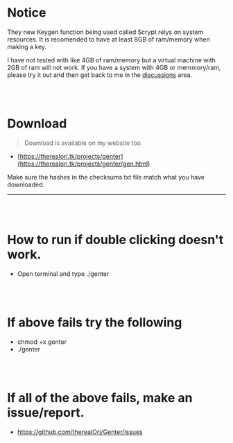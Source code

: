 # Notice
They new Keygen function being used called Scrypt relys on system resources. It is recomended to have at least 8GB of ram/memory when making a key.

I have not tested with like 4GB of ram/memory but a virtual machine with 2GB of ram will not work. If you have a system with 4GB or memmory/ram, please try it out and then get back to me in the [discussions](https://github.com/therealOri/Genter/discussions/14) area.

<br />
<br />

# Download
> Download is available on my website too.
- [https://therealori.tk/projects/genter](https://therealori.tk/projects/genter/gen.html)

Make sure the hashes in the checksums.txt file match what you have downloaded.
__ __

<br />
<br />


# How to run if double clicking doesn't work.
- Open terminal and type ./genter

<br />
<br />

# If above fails try the following
- chmod +x genter
- ./genter

<br />
<br />

# If all of the above fails, make an issue/report.
- https://github.com/therealOri/Genter/issues


